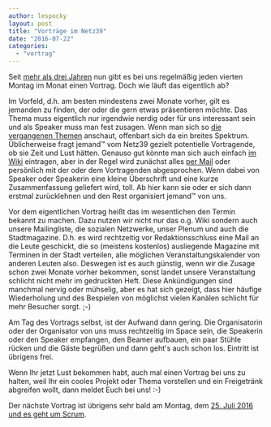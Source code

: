 ```yaml
---
author: lespocky
layout: post
title: "Vorträge im Netz39"
date: "2016-07-22"
categories: 
  - "vortrag"
---
```


Seit [mehr als drei Jahren](https://www.netz39.de/2016/drei-jahre-vortragsreihe/) nun gibt es bei uns regelmäßig jeden vierten Montag im Monat einen Vortrag. Doch wie läuft das eigentlich ab?

Im Vorfeld, d.h. am besten mindestens zwei Monate vorher, gilt es jemanden zu finden, der oder die gern etwas präsentieren möchte. Das Thema muss eigentlich nur irgendwie nerdig oder für uns interessant sein und als Speaker muss man fest zusagen. Wenn man sich so [die vergangenen Themen](https://www.netz39.de/events/vortraege/) anschaut, offenbart sich da ein breites Spektrum. Üblicherweise fragt jemand™ vom Netz39 gezielt potentielle Vortragende, ob sie Zeit und Lust hätten. Genauso gut könnte man sich auch einfach [im Wiki](https://www.netz39.de/wiki/talks:2016) eintragen, aber in der Regel wird zunächst alles [per Mail](mailto:alex@netz39.de) oder persönlich mit der oder dem Vortragenden abgesprochen. Wenn dabei von Speaker oder Speakerin eine kleine Überschrift und eine kurze Zusammenfassung geliefert wird, toll. Ab hier kann sie oder er sich dann erstmal zurücklehnen und den Rest organisiert jemand™ von uns.

Vor dem eigentlichen Vortrag heißt das im wesentlichen den Termin bekannt zu machen. Dazu nutzen wir nicht nur das o.g. Wiki sondern auch unsere Mailingliste, die sozialen Netzwerke, unser Plenum und auch die Stadtmagazine. D.h. es wird rechtzeitig vor Redaktionsschluss eine Mail an die Leute geschickt, die so (meistens kostenlos) ausliegende Magazine mit Terminen in der Stadt verteilen, alle möglichen Veranstaltungskalender von anderen Leuten also. Deswegen ist es auch günstig, wenn wir die Zusage schon zwei Monate vorher bekommen, sonst landet unsere Veranstaltung schlicht nicht mehr im gedruckten Heft. Diese Ankündigungen sind manchmal nervig oder mühselig, aber es hat sich gezeigt, dass hier häufige Wiederholung und des Bespielen von möglichst vielen Kanälen schlicht für mehr Besucher sorgt. ;-)

Am Tag des Vortrags selbst, ist der Aufwand dann gering. Die Organisatorin oder der Organisator von uns muss rechtzeitig im Space sein, die Speakerin oder den Speaker empfangen, den Beamer aufbauen, ein paar Stühle rücken und die Gäste begrüßen und dann geht's auch schon los. Eintritt ist übrigens frei.

Wenn Ihr jetzt Lust bekommen habt, auch mal einen Vortrag bei uns zu halten, weil Ihr ein cooles Projekt oder Thema vorstellen und ein Freigetränk abgreifen wollt, dann meldet Euch bei uns! :-)

Der nächste Vortrag ist übrigens sehr bald am Montag, dem [25\. Juli 2016 und es geht um Scrum](https://www.netz39.de/events/event/techtalk-scrum/).
